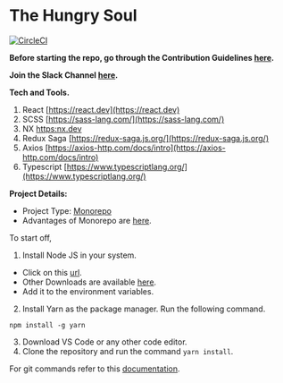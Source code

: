 # The Hungry Soul
[![CircleCI](https://dl.circleci.com/status-badge/img/gh/Final-Year-Project-2023/Project-Phase-1-FrontEnd/tree/develop.svg?style=svg&circle-token=91b248c10f8e3bab21ab3c81b8cc74aced3bfbaf)](https://dl.circleci.com/status-badge/redirect/gh/Final-Year-Project-2023/Project-Phase-1-FrontEnd/tree/develop)

**Before starting the repo, go through the Contribution Guidelines [here](docs/CONTRIBUTION_GUIDELINES.md).**

**Join the Slack Channel [here](https://join.slack.com/t/newworkspace-ehc8313/shared_invite/zt-1dpeo32lj-dJouZW1LKoDm_o~YfG1v8g).**

**Tech and Tools.**
1. React [https://react.dev](https://react.dev)
2. SCSS [https://sass-lang.com/](https://sass-lang.com/)
3. NX [https:nx.dev](https://nx.dev)
4. Redux Saga [https://redux-saga.js.org/](https://redux-saga.js.org/)
5. Axios [https://axios-http.com/docs/intro](https://axios-http.com/docs/intro)
6. Typescript [https://www.typescriptlang.org/](https://www.typescriptlang.org/)

**Project Details:**

 * Project Type: [Monorepo](https://www.atlassian.com/git/tutorials/monorepos)
 * Advantages of Monorepo are [here](https://circleci.com/blog/monorepo-dev-practices/).

To start off,

1. Install Node JS in your system. 

- Click on this [url](https://nodejs.org/download/release/v14.18.1/node-v14.18.1-x64.msi). 
- Other Downloads are available [here](https://nodejs.org/download/release/v14.18.1/).
- Add it to the environment variables.
2. Install Yarn as the package manager. Run the following command.

```
npm install -g yarn
```

3. Download VS Code or any other code editor.
4. Clone the repository and run the command ```yarn install```.

For git commands refer to this [documentation](docs/GIT_COMMANDS.md).
